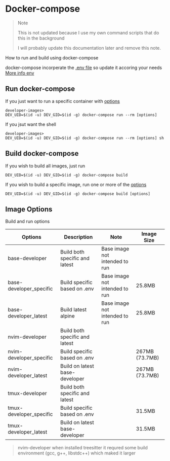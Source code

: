 # Docker-compose

> Note
>
> This is not updated because I use my own command scripts that do this in the background
>
> I will probably update this documentation later and remove this note.

How to run and build using docker-compose

docker-compose incorperate the [.env file](/src/.env) so update it accoring your needs [More info env](/docs/commands/environment.md)

## Run docker-compose

If you just want to run a specific container with [options](#image-options)

    developer-images>
    DEV_UID=$(id -u) DEV_GID=$(id -g) docker-compose run --rm [options]

If you jsut want the shell

    developer-images>
    DEV_UID=$(id -u) DEV_GID=$(id -g) docker-compose run --rm [options] sh

## Build docker-compose

If you wish to build all images, just run

    DEV_UID=$(id -u) DEV_GID=$(id -g) docker-compose build

If you wish to build a specific image, run one or more of the [options](#image-options)

    DEV_UID=$(id -u) DEV_GID=$(id -g) docker-compose build [options]

## Image Options

Build and run options

| Options                 | Description                    | Note                           | Image Size     |
| ----------------------- | ------------------------------ | ------------------------------ | -------------- |
| base-developer          | Build both specific and latest | Base image not intended to run |                |
| base-developer_specific | Build specific based on .env   | Base image not intended to run | 25.8MB         |
| base-developer_latest   | Build latest alpine            | Base image not intended to run | 25.8MB         |
| nvim-developer          | Build both specific and latest |                                |                |
| nvim-developer_specific | Build specific based on .env   |                                | 267MB (73.7MB) |
| nvim-developer_latest   | Build on latest base-developer |                                | 267MB (73.7MB) |
| tmux-developer          | Build both specific and latest |                                |                |
| tmux-developer_specific | Build specific based on .env   |                                | 31.5MB         |
| tmux-developer_latest   | Build on latest base-developer |                                | 31.5MB         |

> nvim-developer when installed treesitter it requred some build environment (gcc, g++, libstdc++) which maked it larger
